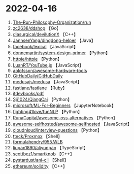 # 2022-04-16

1. [The-Run-Philosophy-Organization/run](https://github.com/The-Run-Philosophy-Organization/run) 
2. [zc2638/ddshop](https://github.com/zc2638/ddshop) 【Go】
3. [diasurgical/devilutionX](https://github.com/diasurgical/devilutionX) 【C++】
4. [JannsenYang/dingdong-helper](https://github.com/JannsenYang/dingdong-helper) 【Java】
5. [facebook/lexical](https://github.com/facebook/lexical) 【JavaScript】
6. [donnemartin/system-design-primer](https://github.com/donnemartin/system-design-primer) 【Python】
7. [httpie/httpie](https://github.com/httpie/httpie) 【Python】
8. [LuanRT/YouTube.js](https://github.com/LuanRT/YouTube.js) 【JavaScript】
9. [aolofsson/awesome-hardware-tools](https://github.com/aolofsson/awesome-hardware-tools) 
10. [GitHubDaily/GitHubDaily](https://github.com/GitHubDaily/GitHubDaily) 
11. [medusajs/medusa](https://github.com/medusajs/medusa) 【JavaScript】
12. [fastlane/fastlane](https://github.com/fastlane/fastlane) 【Ruby】
13. [itdevbooks/pdf](https://github.com/itdevbooks/pdf) 
14. [Sjj1024/QiangCai](https://github.com/Sjj1024/QiangCai) 【Python】
15. [microsoft/ML-For-Beginners](https://github.com/microsoft/ML-For-Beginners) 【JupyterNotebook】
16. [fighting41love/funNLP](https://github.com/fighting41love/funNLP) 【Python】
17. [RunaCapital/awesome-oss-alternatives](https://github.com/RunaCapital/awesome-oss-alternatives) 【Python】
18. [awesome-selfhosted/awesome-selfhosted](https://github.com/awesome-selfhosted/awesome-selfhosted) 【JavaScript】
19. [cloudnloud/interview-questions](https://github.com/cloudnloud/interview-questions) 【Python】
20. [tteck/Proxmox](https://github.com/tteck/Proxmox) 【Shell】
21. [formulahendry/955.WLB](https://github.com/formulahendry/955.WLB) 
22. [liupan1890/aliyunpan](https://github.com/liupan1890/aliyunpan) 【TypeScript】
23. [scottbez1/smartknob](https://github.com/scottbez1/smartknob) 【C++】
24. [pystardust/ani-cli](https://github.com/pystardust/ani-cli) 【Shell】
25. [ethereum/solidity](https://github.com/ethereum/solidity) 【C++】
